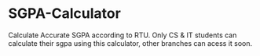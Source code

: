 # SGPA-Calculator
Calculate Accurate SGPA according to RTU.
Only CS & IT students can calculate their sgpa using this calculator, other branches can acess it soon.
